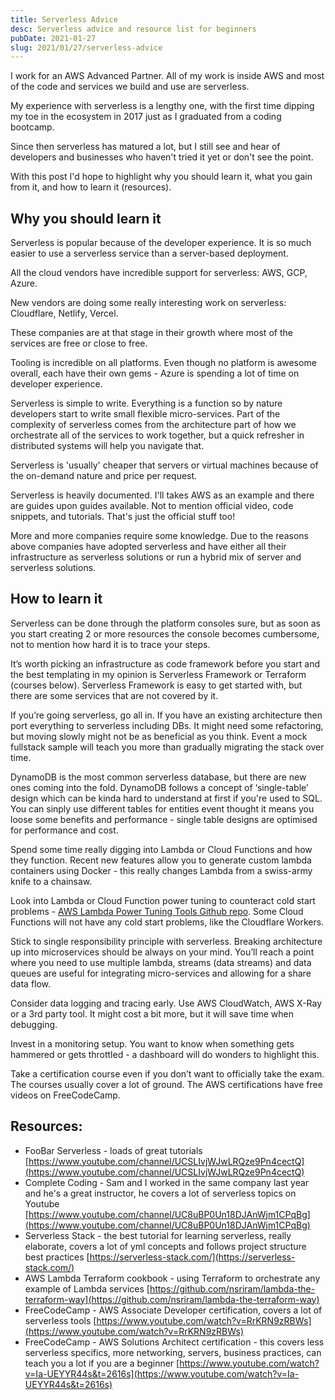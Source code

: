 ```yaml
---
title: Serverless Advice
desc: Serverless advice and resource list for beginners
pubDate: 2021-01-27
slug: 2021/01/27/serverless-advice
---
```


I work for an AWS Advanced Partner. All of my work is inside AWS and most of the code and services we build and use are serverless.

My experience with serverless is a lengthy one, with the first time dipping my toe in the ecosystem in 2017 just as I graduated from a coding bootcamp.

Since then serverless has matured a lot, but I still see and hear of developers and businesses who haven't tried it yet or don't see the point.

With this post I'd hope to highlight why you should learn it, what you gain from it, and how to learn it (resources).

## Why you should learn it

Serverless is popular because of the developer experience. It is so much easier to use a serverless service than a server-based deployment.

All the cloud vendors have incredible support for serverless: AWS, GCP, Azure.

New vendors are doing some really interesting work on serverless: Cloudflare, Netlify, Vercel.

These companies are at that stage in their growth where most of the services are free or close to free.

Tooling is incredible on all platforms. Even though no platform is awesome overall, each have their own gems - Azure is spending a lot of time on developer experience.

Serverless is simple to write. Everything is a function so by nature developers start to write small flexible micro-services. Part of the complexity of serverless comes from the architecture part of how we orchestrate all of the services to work together, but a quick refresher in distributed systems will help you navigate that.

Serverless is 'usually' cheaper that servers or virtual machines because of the on-demand nature and price per request.

Serverless is heavily documented. I'll takes AWS as an example and there are guides upon guides available. Not to mention official video, code snippets, and tutorials. That's just the official stuff too!

More and more companies require some knowledge. Due to the reasons above companies have adopted serverless and have either all their infrastructure as serverless solutions or run a hybrid mix of server and serverless solutions.

## How to learn it

Serverless can be done through the platform consoles sure, but as soon as you start creating 2 or more resources the console becomes cumbersome, not to mention how hard it is to trace your steps.

It’s worth picking an infrastructure as code framework before you start and the best templating in my opinion is Serverless Framework or Terraform (courses below). Serverless Framework is easy to get started with, but there are some services that are not covered by it.

If you’re going serverless, go all in. If you have an existing architecture then port everything to serverless including DBs. It might need some refactoring, but moving slowly might not be as beneficial as you think. Event a mock fullstack sample will teach you more than gradually migrating the stack over time.

DynamoDB is the most common serverless database, but there are new ones coming into the fold. DynamoDB follows a concept of ‘single-table’ design which can be kinda hard to understand at first if you're used to SQL. You can sinply use different tables for entities event thought it means you loose some benefits and performance - single table designs are optimised for performance and cost.

Spend some time really digging into Lambda or Cloud Functions and how they function. Recent new features allow you to generate custom lambda containers using Docker - this really changes Lambda from a swiss-army knife to a chainsaw.

Look into Lambda or Cloud Function power tuning to counteract cold start problems - [AWS Lambda Power Tuning Tools Github repo](https://github.com/alexcasalboni/aws-lambda-power-tuning). Some Cloud Functions will not have any cold start problems, like the Cloudflare Workers.

Stick to single responsibility principle with serverless. Breaking architecture up into microservices should be always on your mind. You’ll reach a point where you need to use multiple lambda, streams (data streams) and data queues are useful for integrating micro-services and allowing for a share data flow.

Consider data logging and tracing early. Use AWS CloudWatch, AWS X-Ray or a 3rd party tool. It might cost a bit more, but it will save time when debugging.

Invest in a monitoring setup. You want to know when something gets hammered or gets throttled - a dashboard will do wonders to highlight this.

Take a certification course even if you don’t want to officially take the exam. The courses usually cover a lot of ground. The AWS certifications have free videos on FreeCodeCamp.

## Resources:

- FooBar Serverless - loads of great tutorials [https://www.youtube.com/channel/UCSLIvjWJwLRQze9Pn4cectQ](https://www.youtube.com/channel/UCSLIvjWJwLRQze9Pn4cectQ)
- Complete Coding - Sam and I worked in the same company last year and he's a great instructor, he covers a lot of serverless topics on Youtube [https://www.youtube.com/channel/UC8uBP0Un18DJAnWjm1CPqBg](https://www.youtube.com/channel/UC8uBP0Un18DJAnWjm1CPqBg)
- Serverless Stack - the best tutorial for learning serverless, really elaborate, covers a lot of yml concepts and follows project structure best practices [https://serverless-stack.com/](https://serverless-stack.com/)
- AWS Lambda Terraform cookbook - using Terraform to orchestrate any example of Lambda services [https://github.com/nsriram/lambda-the-terraform-way](https://github.com/nsriram/lambda-the-terraform-way)
- FreeCodeCamp - AWS Associate Developer certification, covers a lot of serverless tools [https://www.youtube.com/watch?v=RrKRN9zRBWs](https://www.youtube.com/watch?v=RrKRN9zRBWs)
- FreeCodeCamp - AWS Solutions Architect certification - this covers less serverless specifics, more networking, servers, business practices, can teach you a lot if you are a beginner [https://www.youtube.com/watch?v=Ia-UEYYR44s&t=2616s](https://www.youtube.com/watch?v=Ia-UEYYR44s&t=2616s)